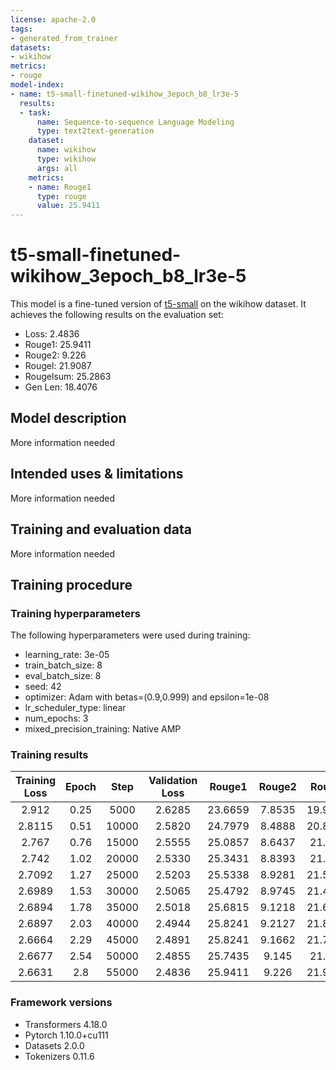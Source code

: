 ```yaml
---
license: apache-2.0
tags:
- generated_from_trainer
datasets:
- wikihow
metrics:
- rouge
model-index:
- name: t5-small-finetuned-wikihow_3epoch_b8_lr3e-5
  results:
  - task:
      name: Sequence-to-sequence Language Modeling
      type: text2text-generation
    dataset:
      name: wikihow
      type: wikihow
      args: all
    metrics:
    - name: Rouge1
      type: rouge
      value: 25.9411
---
```


<!-- This model card has been generated automatically according to the information the Trainer had access to. You
should probably proofread and complete it, then remove this comment. -->

# t5-small-finetuned-wikihow_3epoch_b8_lr3e-5

This model is a fine-tuned version of [t5-small](https://huggingface.co/t5-small) on the wikihow dataset.
It achieves the following results on the evaluation set:
- Loss: 2.4836
- Rouge1: 25.9411
- Rouge2: 9.226
- Rougel: 21.9087
- Rougelsum: 25.2863
- Gen Len: 18.4076

## Model description

More information needed

## Intended uses & limitations

More information needed

## Training and evaluation data

More information needed

## Training procedure

### Training hyperparameters

The following hyperparameters were used during training:
- learning_rate: 3e-05
- train_batch_size: 8
- eval_batch_size: 8
- seed: 42
- optimizer: Adam with betas=(0.9,0.999) and epsilon=1e-08
- lr_scheduler_type: linear
- num_epochs: 3
- mixed_precision_training: Native AMP

### Training results

| Training Loss | Epoch | Step  | Validation Loss | Rouge1  | Rouge2 | Rougel  | Rougelsum | Gen Len |
|:-------------:|:-----:|:-----:|:---------------:|:-------:|:------:|:-------:|:---------:|:-------:|
| 2.912         | 0.25  | 5000  | 2.6285          | 23.6659 | 7.8535 | 19.9837 | 22.9884   | 18.3867 |
| 2.8115        | 0.51  | 10000 | 2.5820          | 24.7979 | 8.4888 | 20.8719 | 24.1321   | 18.3292 |
| 2.767         | 0.76  | 15000 | 2.5555          | 25.0857 | 8.6437 | 21.149  | 24.4256   | 18.2981 |
| 2.742         | 1.02  | 20000 | 2.5330          | 25.3431 | 8.8393 | 21.425  | 24.7032   | 18.3749 |
| 2.7092        | 1.27  | 25000 | 2.5203          | 25.5338 | 8.9281 | 21.5378 | 24.9045   | 18.3399 |
| 2.6989        | 1.53  | 30000 | 2.5065          | 25.4792 | 8.9745 | 21.4941 | 24.8458   | 18.4565 |
| 2.6894        | 1.78  | 35000 | 2.5018          | 25.6815 | 9.1218 | 21.6958 | 25.0557   | 18.406  |
| 2.6897        | 2.03  | 40000 | 2.4944          | 25.8241 | 9.2127 | 21.8205 | 25.1801   | 18.4228 |
| 2.6664        | 2.29  | 45000 | 2.4891          | 25.8241 | 9.1662 | 21.7807 | 25.1615   | 18.4258 |
| 2.6677        | 2.54  | 50000 | 2.4855          | 25.7435 | 9.145  | 21.765  | 25.0858   | 18.4329 |
| 2.6631        | 2.8   | 55000 | 2.4836          | 25.9411 | 9.226  | 21.9087 | 25.2863   | 18.4076 |


### Framework versions

- Transformers 4.18.0
- Pytorch 1.10.0+cu111
- Datasets 2.0.0
- Tokenizers 0.11.6
